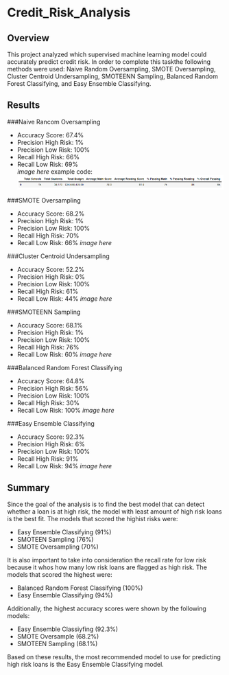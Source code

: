 # Credit_Risk_Analysis
## Overview 
This project analyzed which supervised machine learning model could accurately predict credit risk. In order to complete this taskthe following methods were used: Naive Random Oversampling, SMOTE Oversampling, Cluster Centroid Undersampling, SMOTEENN Sampling, Balanced Random Forest Classifying, and Easy Ensemble Classifying.

## Results 
###Naive Rancom Oversampling
- Accuracy Score: 67.4%
- Precision High Risk: 1%
- Precision Low Risk: 100%
- Recall High Risk: 66% 
- Recall Low Risk: 69% \
*image here* example code:![districtsummarybefore](https://github.com/juliacho22/School_District_Analysis/blob/main/Resources/districtsummarybefore.PNG) 

###SMOTE Oversampling
- Accuracy Score: 68.2%
- Precision High Risk: 1%
- Precision Low Risk: 100%
- Recall High Risk: 70% 
- Recall Low Risk: 66%
*image here* 

###Cluster Centroid Undersampling
- Accuracy Score: 52.2%
- Precision High Risk: 0%
- Precision Low Risk: 100%
- Recall High Risk: 61% 
- Recall Low Risk: 44%
*image here* 

###SMOTEENN Sampling
- Accuracy Score: 68.1%
- Precision High Risk: 1%
- Precision Low Risk: 100%
- Recall High Risk: 76% 
- Recall Low Risk: 60%
*image here* 

###Balanced Random Forest Classifying
- Accuracy Score: 64.8%
- Precision High Risk: 56%
- Precision Low Risk: 100%
- Recall High Risk: 30% 
- Recall Low Risk: 100%
*image here* 

###Easy Ensemble Classifying
- Accuracy Score: 92.3%
- Precision High Risk: 6%
- Precision Low Risk: 100%
- Recall High Risk: 91% 
- Recall Low Risk: 94%
*image here* 

## Summary
Since the goal of the analysis is to find the best model that can detect whether a loan is at high risk, the model with least amount of high risk loans is the best fit. The models that scored the highist risks were: 
* Easy Ensemble Classifying (91%)
* SMOTEEN Sampling (76%) 
* SMOTE Oversampling (70%)

It is also important to take into consideration the recall rate for low risk because it whos how many low risk loans are flagged as high risk. The models that scored the highest were: 
* Balanced Random Forest Classifying (100%) 
* Easy Ensemble Classifying (94%)

Additionally, the highest accuracy scores were shown by the following models: 
* Easy Ensemble Classiyfing (92.3%)
* SMOTE Oversample (68.2%)
* SMOTEEN Sampling (68.1%)

Based on these results, the most recommended model to use for predicting high risk loans is the Easy Ensemble Classifying model.

